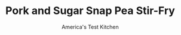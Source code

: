 ---
layout: ../../layouts/MarkdownPostLayout.astro
title: Pork and Sugar Snap Pea Stir-Fry
author: America's Test Kitchen
pubDate: 2023-03-15
description: "For this 30-minute stir-fry, we use cornstarch to elevate the texture of the pork."
image_url: https://res.cloudinary.com/hksqkdlah/image/upload/ar_1:1,c_fill,dpr_2.0,f_auto,fl_lossy.progressive.strip_profile,g_faces:auto,q_auto:low,w_344/20438_sfs-pork-and-sugar-snap-pea-stir-fry-007-1
tags: ["Main Courses","Asian","Pork","Weeknight"]
calories: 1550
protein: 28
carbohydrates: 15
fats: 
fiber: 3
ingredients: ["1 cup, chicken broth","2 tablespoons, soy sauce","5 teaspoons, cornstarch","1 tablespoon Asian, chili-garlic sauce","1 (12- to 16-ounce), pork tenderloin, cut crosswise into 1/2-inch-thick slices, each slice cut into 1/2-inch-thick strips","3 tablespoons, vegetable oil","12 ounces, sugar snap peas, strings removed","1 tablespoon, grated fresh ginger","2 , garlic cloves, minced","1/2 cup, dry-roasted peanuts, chopped coarse"]
serves: 4
time: "30 minutes"
instructions: ["Whisk 1/2 cup broth, soy sauce, 2 teaspoons cornstarch, and chili-garlic sauce together in bowl; set aside. Toss pork, 1 tablespoon oil, and remaining 1 tablespoon cornstarch together in separate bowl. Heat 2 teaspoons oil in 12-inch nonstick skillet over medium-high heat until just smoking. Brown half of pork, 3 to 5 minutes; transfer to plate. Repeat with 2 teaspoons oil and remaining pork.","Add remaining 2 teaspoons oil and snap peas to now-empty skillet and cook until spotty brown, about 2 minutes. Add remaining 1/2 cup broth and cook, covered, until snap peas are just tender, about 2 minutes. Add ginger and garlic and cook until fragrant, about 30 seconds.","Whisk soy sauce mixture to recombine and add to skillet along with pork and any accumulated juices. Cook, stirring constantly, until slightly thickened, 1 to 2 minutes. Stir in peanuts. Serve."]
nutrition: ["784 mg Potassium","376 mg Phosphorus","66 mg Calcium","3 mg Iron","86 mg Magnesium","581 mg Sodium","2 mg Zinc","23 g Fat","10 mg Niacin (B3)","13 g Monounsaturated","5 g Polyunsaturated","1 mg Thiamin (B1)","52 mg Vitamin C","63 mg Cholesterol","3 g Saturated","3 g Fiber","84 µg Folate (food)","5 g Sugars","21 µg Vitamin K","212 g Water","15 g Carbs","84 µg Folate equivalent (total)","28 g Protein","4 mg Vitamin E","47 µg Vitamin A","387 kcal Energy","1550 calories"]
notes: "Serve with steamed white rice."
---